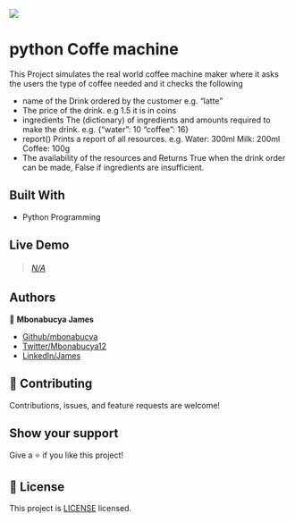 
![](https://img.shields.io/badge/Quiz-orange)

# python Coffe machine

This Project simulates the real world coffee machine maker 
where it asks the users the type of coffee needed and it checks the following

- name of the Drink ordered by the customer e.g. “latte”
- The price of the drink. e.g 1.5 it is in coins
- ingredients The (dictionary) of ingredients and amounts required to make the drink. e.g. {“water”: 10 “coffee”: 16} 
- report() Prints a report of all resources.
e.g.
Water: 300ml
Milk: 200ml
Coffee: 100g
- The availability of the resources and Returns True when the drink order can be made, False if ingredients are insufficient.


## Built With

- Python  Programming 

## Live Demo

> ###### [N/A]()



## Authors

👤 **Mbonabucya James**

- [Github/mbonabucya](https://github.com/mbonabucya)
- [Twitter/Mbonabucya12](https://twitter.com/Mbonabucya12)
- [LinkedIn/James](https://www.linkedin.com/in/james-mbonabucya)

## :handshake: Contributing

Contributions, issues, and feature requests are welcome!

## Show your support

Give a :star:️ if you like this project!

## :memo: License

This project is [LICENSE](./LICENSE) licensed.